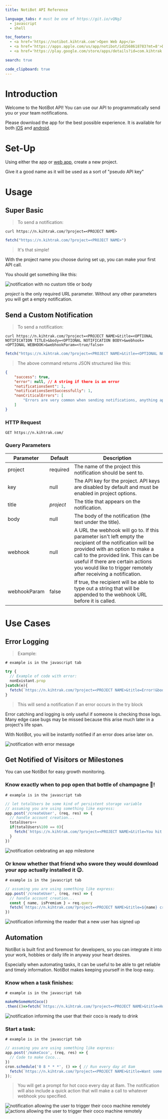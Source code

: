 ```yaml
---
title: NotiBot API Reference

language_tabs: # must be one of https://git.io/vQNgJ
  - javascript
  - shell

toc_footers:
  - <a href='https://notibot.kihtrak.com'>Open Web App</a>
  - <a href='https://apps.apple.com/us/app/notibot/id1568618783?mt=8'>Download iOS App</a>
  - <a href='https://play.google.com/store/apps/details?id=com.kihtrak.NOTIBOT'>Download Android App</a>

search: true

code_clipboard: true
---
```


# Introduction

Welcome to the NotiBot API! You can use our API to programmatically send you or your team notifications.

Please download the app for the best possible experience. It is available for both [iOS](https://apps.apple.com/us/app/notibot/id1568618783?mt=8) and [android](https://play.google.com/store/apps/details?id=com.kihtrak.NOTIBOT).

# Set-Up

Using either the app or [web app](https://notibot.kihtrak.com), create a new project. 

Give it a good name as it will be used as a sort of "pseudo API key"

# Usage

## Super Basic
> To send a notification:

```shell
curl https://n.kihtrak.com/?project=<PROJECT NAME>
```

```javascript
fetch("https://n.kihtrak.com/?project=<PROJECT NAME>")
```

> It's that simple!

With the project name you choose during set up, you can make your first API call.

You should get something like this:

![notification with no custom title or body](ProjectNameNotification.png)

<aside class="notice">
<em>project</em> is the only required URL parameter. Without any other parameters you will get a empty notification.
</aside>

## Send a Custom Notification

> To send a notification:

```shell
curl https://n.kihtrak.com/?project=<PROJECT NAME>&title=<OPTIONAL NOTIFICATION TITLE>&body=<OPTIONAL NOTIFICATION BODY>&webhook=<OPTIONAL WEBHOOK>&webhookParam=<true/false>
```

```javascript
fetch("https://n.kihtrak.com/?project=<PROJECT NAME>&title=<OPTIONAL NOTIFICATION TITLE>&body=<OPTIONAL NOTIFICATION BODY>&webhook=<OPTIONAL WEBHOOK>&webhookParam=<true/false>")
```

> The above command returns JSON structured like this:

```json
{
    "success": true,
    "error": null, // A string if there is an error
    "notificationsSent": 1,
    "notificationsSentSuccessfully": 1,
    "nonCriticalErrors": [
        "Errors are very common when sending notifications, anything appearing here can be safely ignored",
    ]
}
```

### HTTP Request

`GET https://n.kihtrak.com/`

### Query Parameters

Parameter | Default | Description
--------- | ------- | -----------
project | required | The name of the project this notification should be sent to.
key | null | The API key for the project. API keys are disabled by default and must be enabled in project options.
title | *project* | The title that appears on the notification.
body | null | The body of the notification (the text under the title).
webhook | null | A URL the webhook will go to. If this parameter isn't left empty the recipient of the notification will be provided with an option to make a call to the provided link. This can be useful if there are certain actions you would like to trigger remotely after receiving a notification.
webhookParam | false | If true, the recipient will be able to type out a string that will be appended to the webhook URL before it is called.

# Use Cases

## Error Logging

> Example: 

``` shell
# example is in the javascript tab
```

``` javascript
try {
  // Example of code with error:
  nonExistant.prop
}catch(e){
  fetch(`https://n.kihtrak.com/?project=<PROJECT NAME>&title=Error!&body=${e.toString()}`)
}
```

> This will send a notification if an error occurs in the try block

Error catching and logging is only useful if someone is checking those logs. Many edge case bugs may be missed because this arise much later in a project's life span. 

With NotiBot, you will be instantly notified if an error does arise later on.

![notification with error message](ErrorNotification.png)

## Get Notified of Visitors or Milestones

You can use NotiBot for easy growth monitoring. 

### Know exactly when to pop open that bottle of champagne 🍾! 

``` shell
# example is in the javascript tab
```

``` javascript
// let totalUsers be some kind of persistent storage variable
// assuming you are using something like express:
app.post('/createUser', (req, res) => {
  // handle account creation...
  totalUsers++
  if(totalUsers%100 == 0){
    fetch(`https://n.kihtrak.com/?project=<PROJECT NAME>&title=You hit ${totalUsers} total users!&body=🎉🎈🥳`)
  }
})
```

>

![notification celebrating an app milestone](TotalUsersNotification.png)

### Or know whether that friend who swore they would download your app actually installed it 😉.

``` shell
# example is in the javascript tab
```

``` javascript
// assuming you are using something like express:
app.post('/createUser', (req, res) => {
  // handle account creation...
  const { name, isPremium } = req.query
  fetch(`https://n.kihtrak.com/?project=<PROJECT NAME>&title=${name} created an account!&body=${isPremium?`They have signed up for Premium!`:`They signed up for the free plan`}`)
})
```

>

![notification informing the reader that a new user has signed up](UserSignedUpNotification.png)

## Automation

NotiBot is built first and foremost for developers, so you can integrate it into your work, hobbies or daily life in anyway your heart desires. 

Especially when automating tasks, it can be useful to be able to get reliable and timely information. NotiBot makes keeping yourself in the loop easy.

### Know when a task finishes: 

``` shell
# example is in the javascript tab
```

``` javascript
makeMeSomeHotCoco()
.then(()=>fetch(`https://n.kihtrak.com/?project=<PROJECT NAME>&title=Hot coco finished!&body=Time to drink up!\n☕☕☕`))
```
>

![notification informing the user that their coco is ready to drink](HotCocoFinishedNotification.png)

### Start a task: 

``` shell
# example is in the javascript tab
```

``` javascript
// assuming you are using something like express:
app.post('/makeCoco', (req, res) => {
  // Code to make Coco...
})
cron.schedule('0 8 * * *', () => { // Run every day at 8am
  fetch(`https://n.kihtrak.com/?project=<PROJECT NAME>&title=Want some hot coco?&body=Respond to this notification with the webhook trigger to start making the coco 👇&webhook=<server address>/makeCoco`)
});
```
> You will get a prompt for hot coco every day at 8am. The notification will also include a quick action that will make a call to whatever webhook you specified.

![notification allowing the user to trigger their coco machine remotely](WantHotCocoNotification.png)
![actions allowing the user to trigger their coco machine remotely](WantHotCocoActions.png)